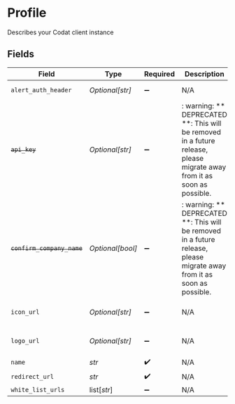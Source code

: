 # Profile

Describes your Codat client instance


## Fields

| Field                                                                                                                   | Type                                                                                                                    | Required                                                                                                                | Description                                                                                                             | Example                                                                                                                 |
| ----------------------------------------------------------------------------------------------------------------------- | ----------------------------------------------------------------------------------------------------------------------- | ----------------------------------------------------------------------------------------------------------------------- | ----------------------------------------------------------------------------------------------------------------------- | ----------------------------------------------------------------------------------------------------------------------- |
| `alert_auth_header`                                                                                                     | *Optional[str]*                                                                                                         | :heavy_minus_sign:                                                                                                      | N/A                                                                                                                     | Bearer tXEiHiRK7XCtI8TNHbpGs1LI1pumdb4Cl1QIo7B2                                                                         |
| ~~`api_key`~~                                                                                                           | *Optional[str]*                                                                                                         | :heavy_minus_sign:                                                                                                      | : warning: ** DEPRECATED **: This will be removed in a future release, please migrate away from it as soon as possible. | sartANTjHAkLdbyDfaynoTQb7pkmj6hXHmnQKMrB                                                                                |
| ~~`confirm_company_name`~~                                                                                              | *Optional[bool]*                                                                                                        | :heavy_minus_sign:                                                                                                      | : warning: ** DEPRECATED **: This will be removed in a future release, please migrate away from it as soon as possible. |                                                                                                                         |
| `icon_url`                                                                                                              | *Optional[str]*                                                                                                         | :heavy_minus_sign:                                                                                                      | N/A                                                                                                                     | https://client-images.codat.io/icon/042399f5-d104-4f38-9ce8-cac3524f4e88_3f5623af-d992-4c22-bc08-e58c520a8526.ico       |
| `logo_url`                                                                                                              | *Optional[str]*                                                                                                         | :heavy_minus_sign:                                                                                                      | N/A                                                                                                                     | https://client-images.codat.io/logo/042399f5-d104-4f38-9ce8-cac3524f4e88_5806cb1f-7342-4c0e-a0a8-99bfbc47b0ff.png       |
| `name`                                                                                                                  | *str*                                                                                                                   | :heavy_check_mark:                                                                                                      | N/A                                                                                                                     | Bob's Burgers                                                                                                           |
| `redirect_url`                                                                                                          | *str*                                                                                                                   | :heavy_check_mark:                                                                                                      | N/A                                                                                                                     | https://bobs-burgers.{countrySuffix}/{companyId}                                                                        |
| `white_list_urls`                                                                                                       | list[*str*]                                                                                                             | :heavy_minus_sign:                                                                                                      | N/A                                                                                                                     |                                                                                                                         |